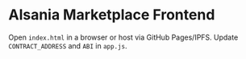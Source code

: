 # Alsania Marketplace Frontend

Open `index.html` in a browser or host via GitHub Pages/IPFS.
Update `CONTRACT_ADDRESS` and `ABI` in `app.js`.